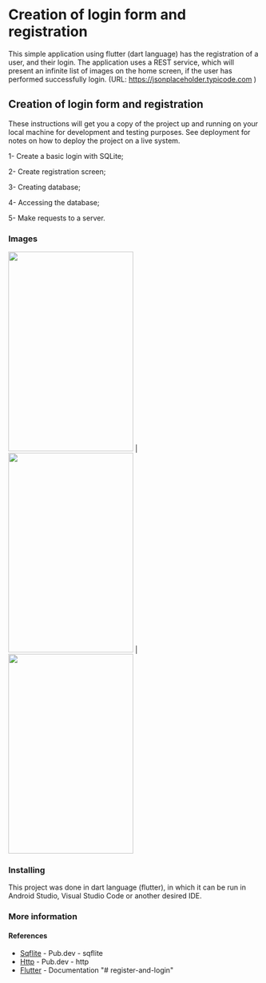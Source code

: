 # Creation of login form and registration

This simple application using flutter (dart language) has the registration of a user, and their login. The application uses a REST service, which will present an infinite list of images on the home screen, if the user has performed successfully login. (URL: https://jsonplaceholder.typicode.com )

## Creation of login form and registration

These instructions will get you a copy of the project up and running on your local machine for development and testing purposes. See deployment for notes on how to deploy the project on a live system.

1- Create a basic login with SQLite;

2- Create registration screen;

3- Creating database;

4- Accessing the database;

5- Make requests to a server.

### Images

<img src="https://raw.githubusercontent.com/latinosamuel/Flutter-Sqflite/master/images/login_screen.png" width="250" height="400"> | <img src="https://raw.githubusercontent.com/latinosamuel/Flutter-Sqflite/master/images/register_screen.png" width="250" height="400"> | <img src="https://raw.githubusercontent.com/latinosamuel/Flutter-Sqflite/master/images/home_screen.png" width="250" height="400">

### Installing

This project was done in dart language (flutter), in which it can be run in Android Studio, Visual Studio Code or another desired IDE.

### More information
#### References
* [Sqflite](https://pub.dev/packages/sqflite) - Pub.dev - sqflite
* [Http](https://pub.dev/packages/http) - Pub.dev - http
* [Flutter](https://flutter.dev/docs) - Documentation
"# register-and-login" 
